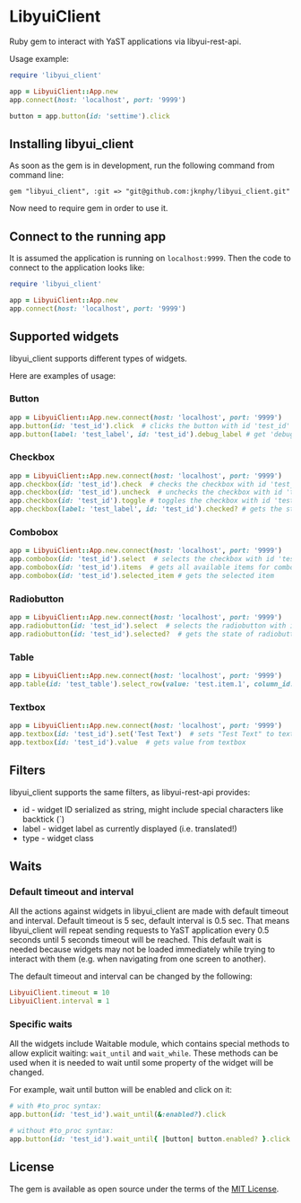 # LibyuiClient

Ruby gem to interact with YaST applications via libyui-rest-api.

Usage example:

```ruby
require 'libyui_client'

app = LibyuiClient::App.new
app.connect(host: 'localhost', port: '9999')

button = app.button(id: 'settime').click
```

## Installing libyui_client

As soon as the gem is in development, run the following command from command line:
```
gem "libyui_client", :git => "git@github.com:jknphy/libyui_client.git"
```

Now need to require gem in order to use it.

## Connect to the running app

It is assumed the application is running on `localhost:9999`.
Then the code to connect to the application looks like:

```ruby
require 'libyui_client'

app = LibyuiClient::App.new
app.connect(host: 'localhost', port: '9999')
```

## Supported widgets

libyui_client supports different types of widgets.

Here are examples of usage:

### Button

```ruby
app = LibyuiClient::App.new.connect(host: 'localhost', port: '9999')
app.button(id: 'test_id').click  # clicks the button with id 'test_id'
app.button(label: 'test_label', id: 'test_id').debug_label # get 'debug_label' value
```

### Checkbox

```ruby
app = LibyuiClient::App.new.connect(host: 'localhost', port: '9999')
app.checkbox(id: 'test_id').check  # checks the checkbox with id 'test_id'
app.checkbox(id: 'test_id').uncheck  # unchecks the checkbox with id 'test_id'
app.checkbox(id: 'test_id').toggle # toggles the checkbox with id 'test_id'
app.checkbox(label: 'test_label', id: 'test_id').checked? # gets the state of checkbox
```

### Combobox

```ruby
app = LibyuiClient::App.new.connect(host: 'localhost', port: '9999')
app.combobox(id: 'test_id').select  # selects the checkbox with id 'test_id'
app.combobox(id: 'test_id').items  # gets all available items for combobox with id 'test_id'
app.combobox(id: 'test_id').selected_item # gets the selected item
```

### Radiobutton

```ruby
app = LibyuiClient::App.new.connect(host: 'localhost', port: '9999')
app.radiobutton(id: 'test_id').select  # selects the radiobutton with id 'test_id'
app.radiobutton(id: 'test_id').selected?  # gets the state of radiobutton
```

### Table

```ruby
app = LibyuiClient::App.new.connect(host: 'localhost', port: '9999')
app.table(id: 'test_table').select_row(value: 'test.item.1', column_id: 0)  # selects the row in table with test.item.1
```

### Textbox

```ruby
app = LibyuiClient::App.new.connect(host: 'localhost', port: '9999')
app.textbox(id: 'test_id').set('Test Text')  # sets "Test Text" to textbox with id 'test_id'
app.textbox(id: 'test_id').value  # gets value from textbox
```

## Filters

libyui_client supports the same filters, as libyui-rest-api provides:

  * id - widget ID serialized as string, might include special characters like backtick (\`)
  * label - widget label as currently displayed (i.e. translated!)
  * type - widget class

## Waits

### Default timeout and interval

All the actions against widgets in libyui_client are made with default timeout and interval.
Default timeout is 5 sec, default interval is 0.5 sec. 
That means libyui_client will repeat sending requests to YaST application every 0.5 seconds until 5 seconds 
timeout will be reached. This default wait is needed because widgets may not be loaded immediately while trying to 
interact with them (e.g. when navigating from one screen to another).

The default timeout and interval can be changed by the following:

```ruby
LibyuiClient.timeout = 10
LibyuiClient.interval = 1
```

### Specific waits

All the widgets include Waitable module, which contains special methods to allow explicit waiting: 
`wait_until` and `wait_while`.
These methods can be used when it is needed to wait until some property of the widget will be changed.

For example, wait until button will be enabled and click on it:

```ruby
# with #to_proc syntax:
app.button(id: 'test_id').wait_until(&:enabled?).click

# without #to_proc syntax:
app.button(id: 'test_id').wait_until{ |button| button.enabled? }.click
```

## License

The gem is available as open source under the terms of the [MIT License](https://opensource.org/licenses/MIT).
